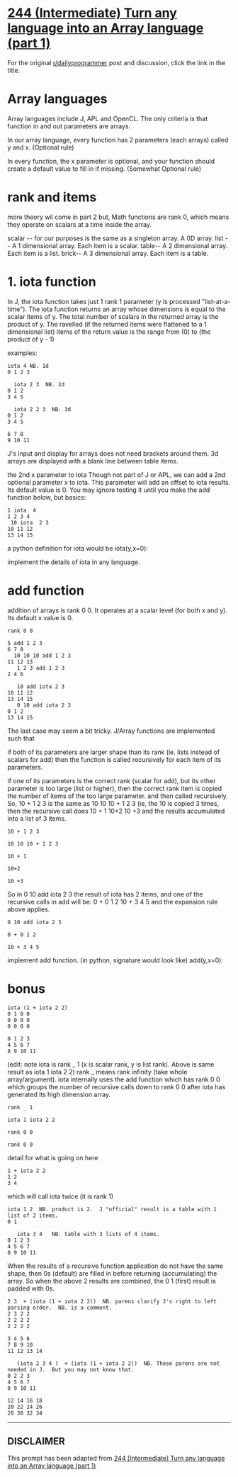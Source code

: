 # [244 (Intermediate) Turn any language into an Array language (part 1)](https://www.reddit.com/r/dailyprogrammer/comments/3vswuc/20151207_challenge_244_intermediate_turn_any/)

For the original [r/dailyprogrammer](https://www.reddit.com/r/dailyprogrammer/) post and discussion, click the link in the title.

# Array languages
Array languages include J, APL and OpenCL.  The only criteria is that function in and out parameters are arrays.  

In our array language, every function has 2 parameters (each arrays) called y and x.  (Optional rule)

In every function, the x parameter is optional, and your function should create a default value to fill in if missing.  (Somewhat Optional rule)

# rank and items
more theory wil come in part 2 but,
Math functions are rank 0, which means they operate on scalars at a time inside the array.

scalar -- for our purposes is the same as a singleton array.  A 0D array.
list -- A 1 dimensional array.  Each item is a scalar.
table-- A 2 dimensional array. Each item is a list.
brick-- A 3 dimensional array.  Each item is a table.  

# 1. iota function
In J, the iota function takes just 1 rank 1 parameter (y is processed "list-at-a-time").
The iota function returns an array whose dimensions is equal to the scalar items of y.
The total number of scalars in the returned array is the product of y.
The ravelled (if the returned items were flattened to a 1 dimensional list) items of the return value is the range from (0) to (the product of y - 1)

examples:


```
iota 4 NB. 1d
0 1 2 3

  iota 2 3  NB. 2d
0 1 2
3 4 5

  iota 2 2 3  NB. 3d
0 1 2  
3 4 5  

6 7 8  
9 10 11
```
J's input and display for arrays does not need brackets around them.  3d arrays are displayed with a blank line between table items.

the 2nd x parameter to iota
Though not part of J or APL, we can add a 2nd optional parameter x to iota.  This parameter will add an offset to iota results.  Its default value is 0.  You may ignore testing it until you make the add function below, but basics:


```
1 iota  4
1 2 3 4
 10 iota  2 3
10 11 12
13 14 15
```
a python definition for iota would be
iota(y,x=0): 

implement the details of iota in any language.

# add function
addition of arrays is rank 0 0.  It operates at a scalar level (for both x and y).  Its default x value is 0.


```
rank 0 0
```

```
5 add 1 2 3 
6 7 8
  10 10 10 add 1 2 3 
11 12 13
   1 2 3 add 1 2 3 
2 4 6

   10 add iota 2 3
10 11 12
13 14 15
   0 10 add iota 2 3
0 1 2   
13 14 15
```
The last case may seem a bit tricky.
J/Array functions are implemented such that 

if both of its parameters are larger shape than its rank (ie. lists instead of scalars for add) then the function is called recursively for each item of its parameters.

if one of its parameters is the correct rank (scalar for add), but its other parameter is too large (list or higher), then the correct rank item is copied the number of items of the too large parameter.  and then called recursively.  So, 10 + 1 2 3 is the same as 10 10 10 + 1 2 3 (ie, the 10 is copied 3 times, then the recursive call does 10 + 1 10+2 10 +3 and the results accumulated into a list of 3 items.


```
10 + 1 2 3
```

```
10 10 10 + 1 2 3
```

```
10 + 1
```

```
10+2
```

```
10 +3
```
So in 0 10 add iota 2 3  the result of iota has 2 items, and one of the recursive calls in add will be:  0 + 0 1 2 10 + 3 4 5 and the expansion rule above applies.


```
0 10 add iota 2 3
```

```
0 + 0 1 2
```

```
10 + 3 4 5
```
implement add function. (in python, signature would look like)
add(y,x=0):  

# bonus

```
iota (1 + iota 2 2)
0 1 0 0  
0 0 0 0  
0 0 0 0  

0 1 2 3  
4 5 6 7  
8 9 10 11
```
(edit: note iota is rank _ 1 (x is scalar rank, y is list rank).   Above is same result as  iota 1 iota 2 2)
rank _ means rank infinity (take whole array/argument).  iota internally uses the add function which has rank 0 0  which groups the number of recursive calls down to rank 0 0 after iota has generated its high dimension array.


```
rank _ 1
```

```
iota 1 iota 2 2
```

```
rank 0 0
```

```
rank 0 0
```
detail for what is going on here 


```
1 + iota 2 2
1 2
3 4
```
which will call iota twice (it is rank 1)


```
iota 1 2  NB. product is 2.  J "official" result is a table with 1 list of 2 items.
0 1

   iota 3 4   NB. table with 3 lists of 4 items.
0 1 2 3  
4 5 6 7  
8 9 10 11
```
When the results of a recursive function application do not have the same shape, then 0s (default) are filled in before returning (accumulating) the array.  So when the above 2 results are combined, the 0 1 (first) result is padded with 0s.


```
2 3  + (iota (1 + iota 2 2))  NB. parens clarify J's right to left parsing order.  NB. is a comment.
2 3 2 2    
2 2 2 2    
2 2 2 2    

3 4 5 6    
7 8 9 10   
11 12 13 14

   (iota 2 3 4 )  + (iota (1 + iota 2 2))  NB. These parens are not needed in J.  But you may not know that.
0 2 2 3    
4 5 6 7    
8 9 10 11  

12 14 16 18
20 22 24 26
28 30 32 34
```

----
## **DISCLAIMER**
This prompt has been adapted from [244 [Intermediate] Turn any language into an Array language (part 1)](https://www.reddit.com/r/dailyprogrammer/comments/3vswuc/20151207_challenge_244_intermediate_turn_any/
)
